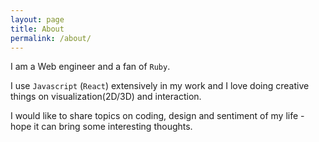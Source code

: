 ```yaml
---
layout: page
title: About
permalink: /about/
---
```


I am a Web engineer and a fan of `Ruby`. 

I use `Javascript` (`React`) extensively in my work and I love doing creative things on visualization(2D/3D) and interaction.

I would like to share topics on coding, design and sentiment of my life - hope it can bring some interesting thoughts.